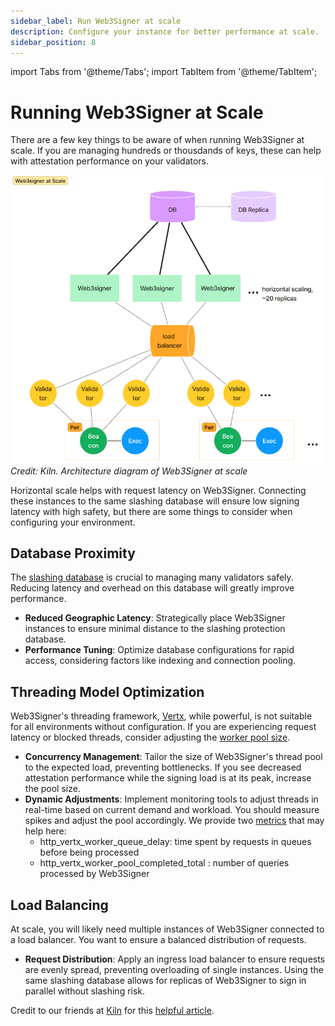 ```yaml
---
sidebar_label: Run Web3Signer at scale
description: Configure your instance for better performance at scale.
sidebar_position: 8
---
```


import Tabs from '@theme/Tabs';
import TabItem from '@theme/TabItem';

# Running Web3Signer at Scale

There are a few key things to be aware of when running Web3Signer at scale. If you are managing hundreds or thousdands of keys, these can help with attestation performance on your validators. 

![architecture-diagram](../../static/img/transparent_background_diagram.png)*Credit: Kiln. Architecture diagram of Web3Signer at scale*

Horizontal scale helps with request latency on Web3Signer. Connecting these instances to the same slashing database will ensure low signing latency with high safety, but there are some things to consider when configuring your environment.

## Database Proximity

The [slashing database]((./configure-slashing-protection.md)) is crucial to managing many validators safely. Reducing latency and overhead on this database will greatly improve performance. 

* **Reduced Geographic Latency**: Strategically place Web3Signer instances to ensure minimal distance to the slashing protection database.
* **Performance Tuning**: Optimize database configurations for rapid access, considering factors like indexing and connection pooling.

## Threading Model Optimization

Web3Signer's threading framework, [Vertx](https://vertx.io/docs/vertx-core/java/), while powerful, is not suitable for all environments without configuration. If you are experiencing request latency or blocked threads, consider adjusting the [worker pool size](../reference/cli/options.md#vertx-worker-pool-size).

* **Concurrency Management**: Tailor the size of Web3Signer's thread pool to the expected load, preventing bottlenecks. If you see decreased attestation performance while the signing load is at its peak, increase the pool size.
* **Dynamic Adjustments**: Implement monitoring tools to adjust threads in real-time based on current demand and workload. You should measure spikes and adjust the pool accordingly. We provide two [metrics](./monitor/metrics.md) that may help here: 
    * http_vertx_worker_queue_delay: time spent by requests in queues before being processed
    * http_vertx_worker_pool_completed_total : number of queries processed by Web3Signer

## Load Balancing

At scale, you will likely need multiple instances of Web3Signer connected to a load balancer. You want to ensure a balanced distribution of requests.

* **Request Distribution**: Apply an ingress load balancer to ensure requests are evenly spread, preventing overloading of single instances. Using the same slashing database allows for replicas of Web3Signer to sign in parallel without slashing risk. 

Credit to our friends at [Kiln](https://www.kiln.fi/) for this [helpful article](https://www.kiln.fi/post/learnings-from-running-web3signer-at-scale-on-holesky).


